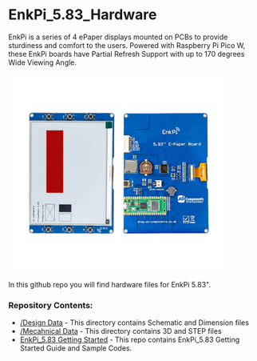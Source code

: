 # EnkPi_5.83_Hardware
EnkPi is a series of 4 ePaper displays mounted on PCBs to provide sturdiness and comfort to the users.
Powered with Raspberry Pi Pico W, these EnkPi boards have Partial Refresh Support with up to 170 degrees Wide Viewing Angle. 

<img src="https://github.com/sbcshop/EnkPi_5.83_Software/raw/main/images/EnkPi_5_83.jpg" width="432" height="396">


In this github repo you will find hardware files for EnkPi 5.83".

### Repository Contents:
  - [/Design Data](https://github.com/sbcshop/EnkPi_5.83_Hardware/tree/main/Design%20Data) - This directory contains Schematic and Dimension files
  - [/Mecahnical Data](https://github.com/sbcshop/EnkPi_5.83_Hardware/tree/main/Mechanical%20Data) - This directory contains 3D and STEP files
  - [EnkPi_5.83 Getting Started](https://github.com/sbcshop/EnkPi_5.83_Software) - This repo contains EnkPi_5.83 Getting Started Guide and Sample Codes.

